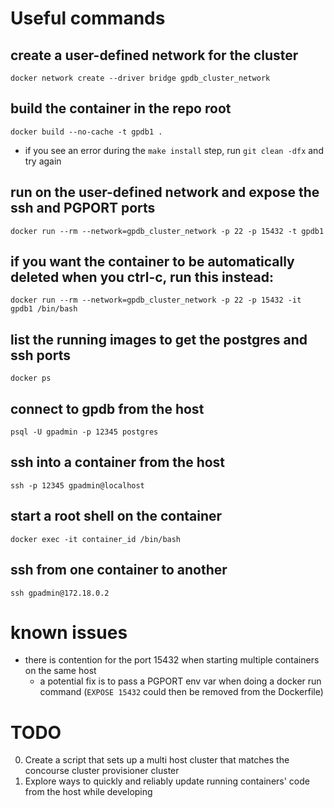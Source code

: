 # Useful commands

## create a user-defined network for the cluster
`docker network create --driver bridge gpdb_cluster_network`

## build the container in the repo root
`docker build --no-cache -t gpdb1 .`
- if you see an error during the `make install` step, run `git clean -dfx` and try again

## run on the user-defined network and expose the ssh and PGPORT ports
`docker run --rm --network=gpdb_cluster_network -p 22 -p 15432 -t gpdb1`

## if you want the container to be automatically deleted when you ctrl-c, run this instead:
`docker run --rm --network=gpdb_cluster_network -p 22 -p 15432 -it gpdb1 /bin/bash`

## list the running images to get the postgres and ssh ports
`docker ps`

## connect to gpdb from the host
`psql -U gpadmin -p 12345 postgres`

## ssh into a container from the host
`ssh -p 12345 gpadmin@localhost`

## start a root shell on the container
`docker exec -it container_id /bin/bash`

## ssh from one container to another
`ssh gpadmin@172.18.0.2`

# known issues
* there is contention for the port 15432 when starting multiple containers on the same host
    - a potential fix is to pass a PGPORT env var when doing a docker run command (`EXPOSE 15432` could then be removed from the Dockerfile)

# TODO
0. Create a script that sets up a multi host cluster that matches the concourse cluster provisioner cluster
1. Explore ways to quickly and reliably update running containers' code from the host while developing